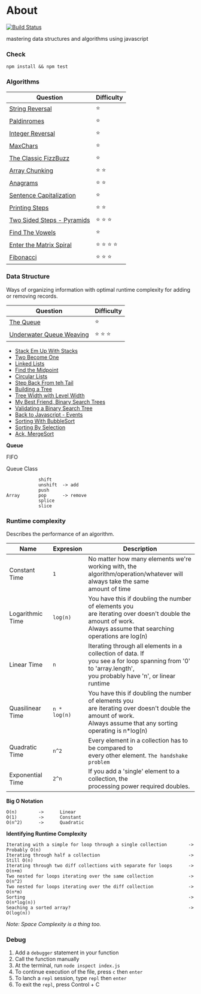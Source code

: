 # About
[![Build Status](https://circleci.com/gh/tsq-test/algo/tree/master.svg?style=shield&circle-token=:circle-token)](https://circleci.com/gh/tsq-test/algo/tree/master)


mastering data structures and algorithms using javascript

### Check 

```
npm install && npm test 
```

### Algorithms

| Question                                                              | Difficulty                                                        
| --------------------------------------------------------------------- | ------------------------
| [String Reversal](./reversestring/index.js)                           | :star:                                                     
| [Paldinromes](./paldinromes/index.js)                                 | :star:                                                     
| [Integer Reversal](./reversestring/index.js)                          | :star:                                                     
| [MaxChars](./maxchar/index.js)                                        | :star:                                                     
| [The Classic FizzBuzz](./fizzbuzz/index.js)                           | :star:                                                     
| [Array Chunking](./arraychunk/index.js)                               | :star: :star:                                                    
| [Anagrams](./anagrams/index.js)                                       | :star: :star:                                                   
| [Sentence Capitalization](./capitalize/index.js)                      | :star:                                                     
| [Printing Steps](./steps/index.js)                                    | :star: :star:                                                    
| [Two Sided Steps - Pyramids](./pyramid/index.js)                      | :star: :star: :star:                                                     
| [Find The Vowels](./vowels/index.js)                                  | :star:                                                     
| [Enter the Matrix Spiral](./matrix/index.js)                          | :star: :star: :star: :star:                                                      
| [Fibonacci](./fib/index.js)                                           | :star: :star: :star:                                                     

### Data Structure
Ways of organizing information with optimal runtime complexity for adding or removing records.


| Question                                                              | Difficulty                                                        
| --------------------------------------------------------------------- | ------------------------
| [The Queue](./queue/index.js)                                         | :star:                                                     
| [Underwater Queue Weaving](./weave/index.js)                          | :star: :star: :star:                                                     

* [Stack Em Up With Stacks]()
* [Two Become One]()
* [Linked Lists]()
* [Find the Midpoint]()
* [Circular Lists]()
* [Step Back From teh Tail]()
* [Building a Tree]()
* [Tree Width with Level Width]()
* [My Best Friend, Binary Search Trees]()
* [Validating a Binary Search Tree]()
* [Back to Javascript - Events]()
* [Sorting With BubbleSort]()
* [Sorting By Selection]()
* [Ack, MergeSort]()


**Queue**

FIFO

Queue Class

```     
            shift
            unshift  -> add
            push
Array       pop      -> remove
            splice
            slice    

```

### Runtime complexity

Describes the performance of an algorithm. 

| Name                  | Expresion     | Description                                                        
| --------------------- | ------------- | -------------------------------------------------
| Constant Time         | `1`           | No matter how many elements we're working with, the <br/> algorithm/operation/whatever will always take the same <br/> amount of time
| Logarithmic Time      | `log(n)`      | You have this if doubling the number of elements you <br/> are iterating over doesn't double the amount of work. <br/> Always assume that searching operations are log(n)
| Linear Time           | `n`           | Iterating through all elements in a collection of data. If <br/> you see a for loop spanning from '0' to 'array.length', <br/> you probably have 'n', or linear runtime
| Quasilinear Time      | `n * log(n)`  | You have this if doubling the number of elements you <br/> are iterating over doesn't double the amount of work. <br/> Always assume that any sorting operating is  n*log(n)
| Quadratic Time        | `n^2`         | Every element in a collection has to be compared to <br/> every other element. `The handshake problem`
| Exponential Time      | `2^n`         | If you add a 'single' element to a collection, the <br/> processing power required doubles.


**Big O Notation**

```
O(n)        ->      Linear
O(1)        ->      Constant
O(n^2)      ->      Quadratic
```

**Identifying Runtime Complexity**

```
Iterating with a simple for loop through a single collection        -> Probably O(n)
Iterating through half a collection                                 -> Still O(n)
Iterating through two diff collections with separate for loops      -> O(n+m)
Two nested for loops iterating over the same collection             -> O(n^2)
Two nested for loops iterating over the diff collection             -> O(n*m)
Sorting                                                             -> O(n*log(n))
Seaching a sorted array?                                            -> O(log(n))

```

*Note: Space Complexity is a thing too.*

### Debug

1. Add a `debugger` statement in your function
2. Call the function manually
3. At the terminal, run `node inspect index.js`
4. To continue execution of the file, press `c` then `enter`
5. To lanch a `repl` session, type `repl` then `enter`
6. To exit the `repl`, press Control + C
